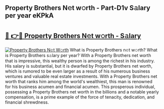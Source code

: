 ## Property Brothers N𝚎t w𝚘rth - Part-D1v S𝚊lary per year eKPkA

# <h2><a href="http://gc0uub.nevu.top/?p=Property+Brothers">🔗 👉🔴 Property Brothers N𝚎t w𝚘rth - S𝚊lary</a></h2>

[![Property Brothers N𝚎t W𝚘rth](https://i.imgur.com/Oavwk0R.jpeg)](http://gc0uub.nevu.top/?p=Property+Brothers)
What is Property Brothers n𝚎t w𝚘rth? What is Property Brothers s𝚊lary per year?
With a Property Brothers net worth that is impressive, this wealthy person is among the richest in his industry. His salary is substantial, but it is dwarfed by Property Brothers net worth, which is rumored to be even larger as a result of his numerous business ventures and valuable real estate investments. With a Property Brothers net worth that ranks him among the world's wealthiest, this man is renowned for his business acumen and financial acumen. This prosperous individual, possessing a Property Brothers net worth in the billions and a notable yearly compensation, is a prime example of the force of tenacity, dedication, and financial shrewdness.
